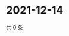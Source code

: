# 2021-12-14

共 0 条

<!-- BEGIN WEIBO -->
<!-- 最后更新时间 Tue Dec 14 2021 05:08:02 GMT+0800 (China Standard Time) -->

<!-- END WEIBO -->
